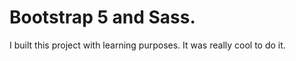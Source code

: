# Bootstrap 5 and Sass. 

I built this project with learning purposes. It was really cool to do it. 
